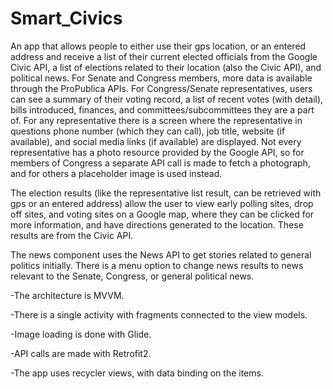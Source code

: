 # Smart_Civics

An app that allows people to either use their gps location, or an entered address and receive a list of their current elected officials from the Google Civic API, a list of elections related
to their location (also the Civic API), and political news.  For Senate and Congress members, more data is available through the ProPublica APIs.  For Congress/Senate representatives, 
users can see a summary of their voting record, a list of recent votes (with detail), bills introduced, finances, and committees/subcommittees they are a part of. For any representative there is a screen where the representative in questions phone number (which they can call), job title, website (if available), and social media links (if available) are displayed. Not every 
representative has a photo resource provided by the Google API, so for members of Congress a separate API call is made to fetch a photograph, and for others a placeholder image is used instead.  

The election results (like the representative list result, can be retrieved with gps or an entered address) allow the user to view early polling sites, drop off sites, and voting sites
on a Google map, where they can be clicked for more information, and have directions generated to the location.  These results are from the Civic API.

The news component uses the News API to get stories related to general politics initially.  There is a menu option to change news results to news relevant to the Senate, Congress, or
general political news.  

-The architecture is MVVM.  

-There is a single activity with fragments connected to the view models.

-Image loading is done with Glide.

-API calls are made with Retrofit2.

-The app uses recycler views, with data binding on the items.

